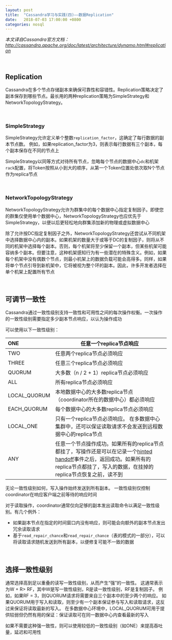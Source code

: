 ```yaml
---
layout: post
title:  "Cassandra学习与实践(四)——数据Replication"
date:   2018-07-03 17:00:00 +0800
categories: nosql
---
```


*本文译自Cassandra官方文档：http://cassandra.apache.org/doc/latest/architecture/dynamo.html#replication*

<br>

## Replication

Cassandra在多个节点存储副本来确保可靠性和容错性。Replication策略决定了副本保存到哪些节点。最长用的两种replication策略为SimpleStrategy和NetworkTopologyStrategy。

<br/>

### SimpleStrategy

SimpleStrategy允许定义单个整数`replication_factor`，这确定了每行数据的副本节点数。 例如，如果replication_factor为3，则表示每行数据有三个副本，每个副本保存在不同的节点上

SimpleStrategy以同等方式对待所有节点，忽略每个节点的数据中心`dc`和机架`rack`配置，将Token按照从小到大的顺序，从第一个Token位置处依次取N个节点作为replica节点

<br/>

### NetworkTopologyStrategy

NetworkTopologyStrategy允许为群集中的每个数据中心指定复制因子。即使您的群集仅使用单个数据中心，NetworkTopologyStrategy也应优先于SimpleStrategy，以便以后更轻松地向群集添加新的物理或虚拟数据中心

除了允许按DC指定复制因子之外，NetworkTopologyStrategy还尝试从不同机架中选择数据中心内的副本。如果机架的数量大于或等于DC的复制因子，则将从不同的机架中选择每个副本。否则，每个机架将至少保留一个副本，但某些机架可能容纳多个副本。但要注意，这种机架感知行为有一些潜在的特殊含义。例如，如果每个机架中没有偶数个节点，则最小机架上的数据负载可能会高得多。同样，如果将单个节点引导到新机架中，它将被视为整个环的副本。因此，许多开发者选择在单个机架上配置所有节点

<br/>



## 可调节一致性

Cassandra通过一致性级别支持一致性和可用性之间的每次操作权衡。一次操作的一致性级别需要指定多少副本节点响应，以认为操作成功

可以使用以下一致性级别：

| ONE          | 任意一个replica节点响应                          |
| :----------- | ---------------------------------------- |
| TWO          | 任意两个replica节点必须响应                        |
| THREE        | 任意三个replica节点必须响应                        |
| QUORUM       | 大多数（n / 2 + 1）replica节点必须响应              |
| ALL          | 所有replica节点必须响应                          |
| LOCAL_QUORUM | 本地数据中心的大多数replica节点（coordinator所在的数据中心）都必须响应 |
| EACH_QUORUM  | 每个数据中心的大多数replica节点必须响应                  |
| LOCAL_ONE    | 只有一个replica节点必须响应。 在多数据中心集群中，还可以保证读取请求不会发送到远程数据中心的replica节点 |
| ANY          | 任意一个节点操作成功。如果所有的replica节点都挂了，写操作还是可以在记录一个[hinted handoff](http://www.datastax.com/documentation/cassandra/2.0/cassandra/dml/dml_about_hh_c.html#concept_ds_ifg_jqx_zj)事件之后，返回成功。如果所有的replica节点都挂了，写入的数据，在挂掉的replica节点恢复之前，读不到 |

无论一致性级别如何，写入操作始终发送到所有副本。 一致性级别仅控制coordinator在响应客户端之前等待的响应时间

对于读取操作，coordinator通常仅向足够的副本发出读取命令以满足一致性级别。有几个例外：

- 如果副本节点在指定的时间窗口内没有响应，则可能会向额外的副本节点发出冗余读取请求
- 基于`read_repair_chance`和`read_repair_chance`（表的模式的一部分），可以将读取请求随机发送到所有副本，以便修复可能不一致的数据

<br/>

## 选择一致性级别

通常选择高到足以重叠的读写一致性级别，从而产生“强”的一致性。 这通常表示为W + R> RF，其中W是写一致性级别，R是读一致性级别，RF是复制因子。 例如，如果RF = 3，则QUORUM请求将需要来自三个副本中的至少两个的响应。 如果QUORUM用于写入和读取，则至少有一个副本保证参与写入和读取请求，这反过来保证将读取最新的写入。 在多数据中心环境中，LOCAL_QUORUM可用于提供较弱但仍然有用的保证：保证读取可在同一数据中心内查看最新的写入

如果不需要这种强一致性，则可以使用较低的一致性级别（如ONE）来提高吞吐量，延迟和可用性

